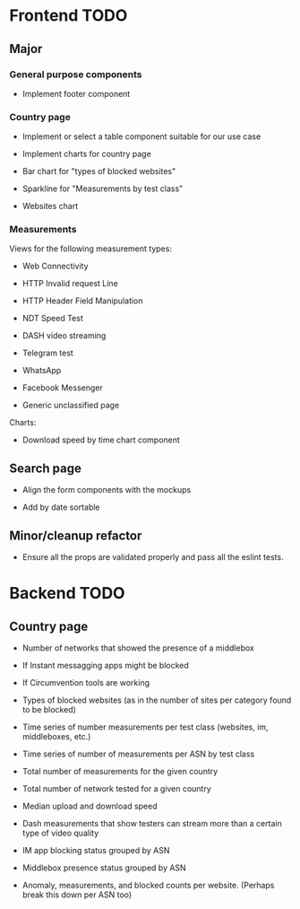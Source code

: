 # Frontend TODO

## Major

### General purpose components

* Implement footer component

### Country page

* Implement or select a table component suitable for our use case

* Implement charts for country page

- Bar chart for "types of blocked websites"

- Sparkline for "Measurements by test class"

- Websites chart

### Measurements

Views for the following measurement types:

- Web Connectivity

- HTTP Invalid request Line

- HTTP Header Field Manipulation

- NDT Speed Test

- DASH video streaming

- Telegram test

- WhatsApp

- Facebook Messenger

- Generic unclassified page

Charts:

- Download speed by time chart component

## Search page

* Align the form components with the mockups

* Add by date sortable

## Minor/cleanup refactor

* Ensure all the props are validated properly and pass all the eslint tests.

# Backend TODO

## Country page

* Number of networks that showed the presence of a middlebox

* If Instant messagging apps might be blocked

* If Circumvention tools are working

* Types of blocked websites (as in the number of sites per category found to be blocked)

* Time series of number measurements per test class (websites, im, middleboxes, etc.)

* Time series of number of measurements per ASN by test class

* Total number of measurements for the given country

* Total number of network tested for a given country

* Median upload and download speed

* Dash measurements that show testers can stream more than a certain type of video quality

* IM app blocking status grouped by ASN

* Middlebox presence status grouped by ASN

* Anomaly, measurements, and blocked counts per website. (Perhaps break this down per ASN too)
